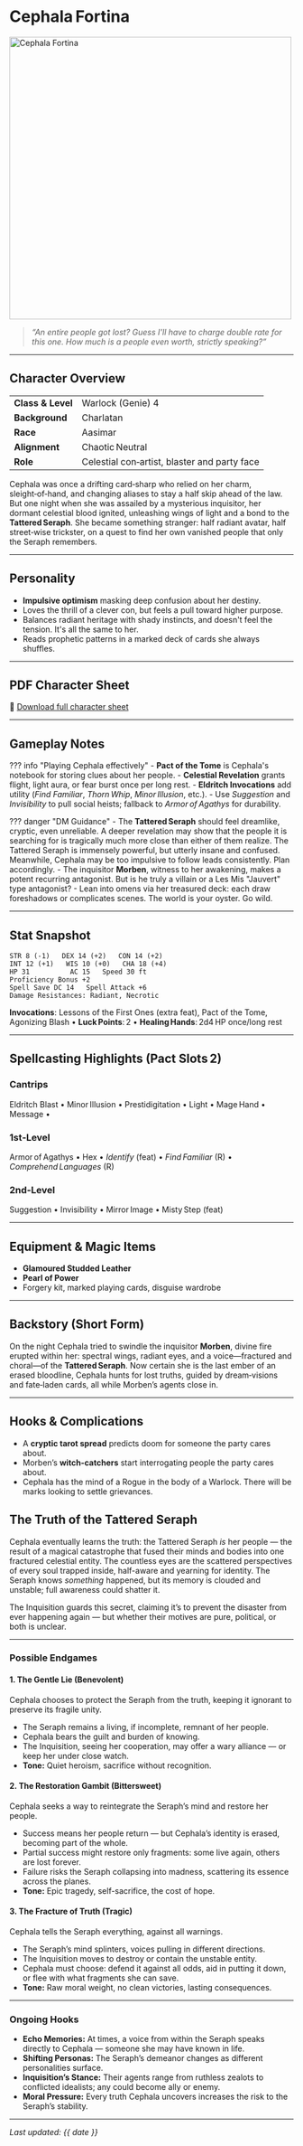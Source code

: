 # Cephala Fortina

<img src="assets/cephala-fortina.png" alt="Cephala Fortina" width="500" />

> *“An entire people got lost? Guess I'll have to charge double rate for this one. How much is a people even worth, strictly speaking?”*

---

## Character Overview

|                   |                                          |
| ----------------- | ---------------------------------------- |
| **Class & Level** | Warlock (Genie) 4                     |
| **Background**    | Charlatan                     |
| **Race**          | Aasimar                                  |
| **Alignment**     | Chaotic Neutral                          |
| **Role**          | Celestial con‑artist, blaster and party face |

Cephala was once a drifting card‑sharp who relied on her charm, sleight‑of‑hand, and changing aliases to stay a half skip ahead of the law. But one night when she was assailed by a mysterious inquisitor, her dormant celestial blood ignited, unleashing wings of light and a bond to the **Tattered Seraph**. She became something stranger: half radiant avatar, half street‑wise trickster, on a quest to find her own vanished people that only the Seraph remembers.

---

## Personality

* **Impulsive optimism** masking deep confusion about her destiny.
* Loves the thrill of a clever con, but feels a pull toward higher purpose.
* Balances radiant heritage with shady instincts, and doesn't feel the tension. It's all the same to her.
* Reads prophetic patterns in a marked deck of cards she always shuffles.

---

## PDF Character Sheet

📄 [Download full character sheet](assets/cephala-fortina.pdf)

---

## Gameplay Notes

??? info "Playing Cephala effectively"
	- **Pact of the Tome** is Cephala's notebook for storing clues about her people.
	- **Celestial Revelation** grants flight, light aura, or fear burst once per long rest.
	- **Eldritch Invocations** add utility (*Find Familiar*, *Thorn Whip*, *Minor Illusion*, etc.).
	- Use *Suggestion* and *Invisibility* to pull social heists; fallback to *Armor of Agathys* for durability.

??? danger "DM Guidance"
	- The **Tattered Seraph** should feel dreamlike, cryptic, even unreliable. A deeper revelation may show that the people it is searching for is tragically much more close than either of them realize. The Tattered Seraph is immensely powerful, but utterly insane and confused. Meanwhile, Cephala may be too impulsive to follow leads consistently. Plan accordingly.
	- The inquisitor **Morben**, witness to her awakening, makes a potent recurring antagonist. But is he truly a villain or a Les Mis "Jauvert" type antagonist?
	- Lean into omens via her treasured deck: each draw foreshadows or complicates scenes. The world is your oyster. Go wild.

---

## Stat Snapshot

```text
STR 8 (-1)   DEX 14 (+2)   CON 14 (+2)
INT 12 (+1)   WIS 10 (+0)   CHA 18 (+4)
HP 31          AC 15   Speed 30 ft
Proficiency Bonus +2
Spell Save DC 14   Spell Attack +6
Damage Resistances: Radiant, Necrotic
```

**Invocations**: Lessons of the First Ones (extra feat), Pact of the Tome, Agonizing Blash •  **Luck Points**: 2  •  **Healing Hands**: 2d4 HP once/long rest

---

## Spellcasting Highlights (Pact Slots 2)

### Cantrips

Eldritch Blast • Minor Illusion • Prestidigitation • Light • Mage Hand • Message • 

### 1st‑Level

Armor of Agathys • Hex • *Identify* (feat) • *Find Familiar* (R) • *Comprehend Languages* (R)

### 2nd‑Level

Suggestion • Invisibility • Mirror Image • Misty Step (feat)

---

## Equipment & Magic Items

* **Glamoured Studded Leather**
* **Pearl of Power**
* Forgery kit, marked playing cards, disguise wardrobe

---

## Backstory (Short Form)

On the night Cephala tried to swindle the inquisitor **Morben**, divine fire erupted within her: spectral wings, radiant eyes, and a voice—fractured and choral—of the **Tattered Seraph**. Now certain she is the last ember of an erased bloodline, Cephala hunts for lost truths, guided by dream‑visions and fate‑laden cards, all while Morben’s agents close in.

---

## Hooks & Complications

* A **cryptic tarot spread** predicts doom for someone the party cares about.
* Morben’s **witch‑catchers** start interrogating people the party cares about.
* Cephala has the mind of a Rogue in the body of a Warlock. There will be marks looking to settle grievances.

## The Truth of the Tattered Seraph

Cephala eventually learns the truth: the Tattered Seraph *is* her people — the result of a magical catastrophe that fused their minds and bodies into one fractured celestial entity. The countless eyes are the scattered perspectives of every soul trapped inside, half-aware and yearning for identity. The Seraph knows *something* happened, but its memory is clouded and unstable; full awareness could shatter it.  

The Inquisition guards this secret, claiming it’s to prevent the disaster from ever happening again — but whether their motives are pure, political, or both is unclear.

---

### Possible Endgames

#### 1. **The Gentle Lie** (Benevolent)
Cephala chooses to protect the Seraph from the truth, keeping it ignorant to preserve its fragile unity.  
- The Seraph remains a living, if incomplete, remnant of her people.  
- Cephala bears the guilt and burden of knowing.  
- The Inquisition, seeing her cooperation, may offer a wary alliance — or keep her under close watch.  
- **Tone:** Quiet heroism, sacrifice without recognition.

#### 2. **The Restoration Gambit** (Bittersweet)
Cephala seeks a way to reintegrate the Seraph’s mind and restore her people.  
- Success means her people return — but Cephala’s identity is erased, becoming part of the whole.  
- Partial success might restore only fragments: some live again, others are lost forever.  
- Failure risks the Seraph collapsing into madness, scattering its essence across the planes.  
- **Tone:** Epic tragedy, self-sacrifice, the cost of hope.

#### 3. **The Fracture of Truth** (Tragic)
Cephala tells the Seraph everything, against all warnings.  
- The Seraph’s mind splinters, voices pulling in different directions.  
- The Inquisition moves to destroy or contain the unstable entity.  
- Cephala must choose: defend it against all odds, aid in putting it down, or flee with what fragments she can save.  
- **Tone:** Raw moral weight, no clean victories, lasting consequences.

---

### Ongoing Hooks
- **Echo Memories:** At times, a voice from within the Seraph speaks directly to Cephala — someone she may have known in life.  
- **Shifting Personas:** The Seraph’s demeanor changes as different personalities surface.  
- **Inquisition’s Stance:** Their agents range from ruthless zealots to conflicted idealists; any could become ally or enemy.  
- **Moral Pressure:** Every truth Cephala uncovers increases the risk to the Seraph’s stability.



---

*Last updated: {{ date }}*
